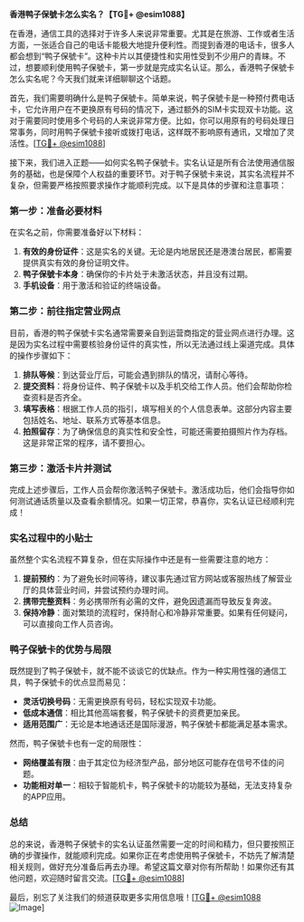 **香港鸭子保號卡怎么实名？【TG💪+ @esim1088】**

在香港，通信工具的选择对于许多人来说非常重要。尤其是在旅游、工作或者生活方面，一张适合自己的电话卡能极大地提升便利性。而提到香港的电话卡，很多人都会想到“鸭子保號卡”。这种卡片以其便捷性和实用性受到不少用户的青睐。不过，想要顺利使用鸭子保號卡，第一步就是完成实名认证。那么，香港鸭子保號卡怎么实名呢？今天我们就来详细聊聊这个话题。

首先，我们需要明确什么是鸭子保號卡。简单来说，鸭子保號卡是一种预付费电话卡，它允许用户在不更换原有号码的情况下，通过额外的SIM卡实现双卡功能。这对于需要同时使用多个号码的人来说非常方便。比如，你可以用原有的号码处理日常事务，同时用鸭子保號卡接听或拨打电话，这样既不影响原有通讯，又增加了灵活性。[[TG💪+ @esim1088](https://t.me/s/esim1088)]

接下来，我们进入正题——如何实名鸭子保號卡。实名认证是所有合法使用通信服务的基础，也是保障个人权益的重要环节。对于鸭子保號卡来说，其实名流程并不复杂，但需要严格按照要求操作才能顺利完成。以下是具体的步骤和注意事项：

### 第一步：准备必要材料

在实名之前，你需要准备好以下材料：
1. **有效的身份证件**：这是实名的关键。无论是内地居民还是港澳台居民，都需要提供真实有效的身份证明文件。
2. **鸭子保號卡本身**：确保你的卡片处于未激活状态，并且没有过期。
3. **手机设备**：用于激活和验证的终端设备。

### 第二步：前往指定营业网点

目前，香港的鸭子保號卡实名通常需要亲自到运营商指定的营业网点进行办理。这是因为实名过程中需要核验身份证件的真实性，所以无法通过线上渠道完成。具体的操作步骤如下：

1. **排队等候**：到达营业厅后，可能会遇到排队的情况，请耐心等待。
2. **提交资料**：将身份证件、鸭子保號卡以及手机交给工作人员。他们会帮助你检查资料是否齐全。
3. **填写表格**：根据工作人员的指引，填写相关的个人信息表单。这部分内容主要包括姓名、地址、联系方式等基本信息。
4. **拍照留存**：为了确保信息的真实性和安全性，可能还需要拍摄照片作为存档。这是非常正常的程序，请不要担心。

### 第三步：激活卡片并测试

完成上述步骤后，工作人员会帮你激活鸭子保號卡。激活成功后，他们会指导你如何测试通话质量以及查看余额情况。如果一切正常，恭喜你，实名认证已经顺利完成！

### 实名过程中的小贴士

虽然整个实名流程不算复杂，但在实际操作中还是有一些需要注意的地方：

1. **提前预约**：为了避免长时间等待，建议事先通过官方网站或客服热线了解营业厅的具体营业时间，并尝试预约办理时间。
2. **携带完整资料**：务必携带所有必需的文件，避免因遗漏而导致反复奔波。
3. **保持冷静**：面对繁琐的流程时，保持耐心和冷静非常重要。如果有任何疑问，可以直接向工作人员咨询。

### 鸭子保號卡的优势与局限

既然提到了鸭子保號卡，就不能不谈谈它的优缺点。作为一种实用性强的通信工具，鸭子保號卡的优点显而易见：
- **灵活切换号码**：无需更换原有号码，轻松实现双卡功能。
- **低成本通信**：相比其他高端套餐，鸭子保號卡的资费更加亲民。
- **适用范围广**：无论是本地通话还是国际漫游，鸭子保號卡都能满足基本需求。

然而，鸭子保號卡也有一定的局限性：
- **网络覆盖有限**：由于其定位为经济型产品，部分地区可能存在信号不佳的问题。
- **功能相对单一**：相较于智能机卡，鸭子保號卡的功能较为基础，无法支持复杂的APP应用。

### 总结

总的来说，香港鸭子保號卡的实名认证虽然需要一定的时间和精力，但只要按照正确的步骤操作，就能顺利完成。如果你正在考虑使用鸭子保號卡，不妨先了解清楚相关规则，做好充分准备后再去办理。希望这篇文章对你有所帮助！如果你还有其他问题，欢迎随时留言交流。[[TG💪+ @esim1088](https://t.me/s/esim1088)]

最后，别忘了关注我们的频道获取更多实用信息哦！[[TG💪+ @esim1088](https://t.me/s/esim1088) ![Image](https://i.postimg.cc/4NQfJmqS/Snipaste-2025-05-13-00-14-12.png)]